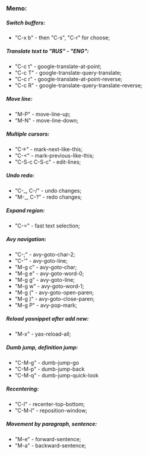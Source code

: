 ### Memo:

##### Switch buffers:
* "C-x b" - then "C-s", "C-r" for choose;

##### Translate text to "RUS" - "ENG":
* "C-c t" - google-translate-at-point;
* "C-c T" - google-translate-query-translate;
* "C-c r" - google-translate-at-point-reverse;
* "C-c R" - google-translate-query-translate-reverse;

##### Move line:
* "M-P" - move-line-up;
* "M-N" - move-line-down;

##### Multiple cursors:
* "C->" - mark-next-like-this;
* "C-<" - mark-previous-like-this;
* "C-S-c C-S-c" - edit-lines;

##### Undo redo:
* "C-_, C-/" -  undo changes;
* "M-_, C-?" -  redo changes;

##### Expand region:
* "C-=" - fast text selection;

##### Avy navigation:
* "C-;" - avy-goto-char-2;
* "C-'" - avy-goto-line;
* "M-g c" - avy-goto-char;
* "M-g e" - avy-goto-word-0;
* "M-g g" - avy-goto-line;
* "M-g w" - avy-goto-word-1;
* "M-g (" - avy-goto-open-paren;
* "M-g )" - avy-goto-close-paren;
* "M-g P" - avy-pop-mark;

##### Reload yasnippet after add new:
* "M-x" - yas-reload-all;

##### Dumb jump, definition jump:
* "C-M-g" - dumb-jump-go
* "C-M-p" - dumb-jump-back
* "C-M-q" - dumb-jump-quick-look

##### Recentering:
* "C-l" - recenter-top-bottom;
* "C-M-l" - reposition-window;

##### Movement by paragraph, sentence:
* "M-e" - forward-sentence;
* "M-a" - backward-sentence;
